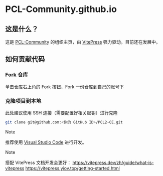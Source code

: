 # PCL-Community.github.io

## 这是什么？
这是 [PCL-Community](https://github.com/PCL-Community) 的组织主页，由 [VitePress](https://vitepress.dev) 强力驱动。目前还在发展中。

## 如何贡献代码
### Fork 仓库

单击仓库右上角的 Fork 按钮，Fork 一份仓库到自己的账号下

### 克隆项目到本地

此处建议使用 SSH 连接（需要配置好相关密钥）进行克隆

```bash
git clone git@github.com:<你的 GitHub ID>/PCL2-CE.git
```

> [!NOTE]
> 推荐使用 [Visual Studio Code](https://code.visualstudio.com/) 进行开发。

> [!NOTE]
> 搭配 VitePress 文档开发会更好：
> https://vitepress.dev/zh/guide/what-is-vitepress
> https://vitepress.yiov.top/getting-started.html
